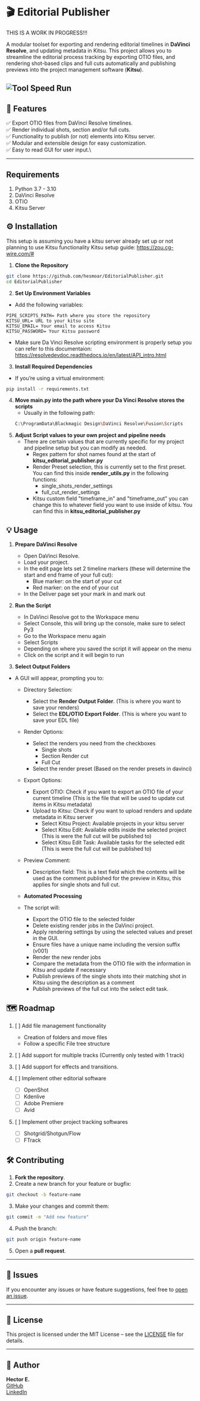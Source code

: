 # 🎬 Editorial Publisher
THIS IS A WORK IN PROGRESS!!!

A modular toolset for exporting and rendering editorial timelines in **DaVinci Resolve**, and updating metadata in Kitsu. This project allows you to streamline the editorial process tracking by exporting OTIO files, and rendering shot-based clips and full cuts automatically and publishing previews into the project management software (**Kitsu**). 

![Tool Speed Run](https://github.com/hesmoar/EditorialPublisher/blob/master/readme_resources/EditorialPublisher_SpeedRun.gif)
---

## 🚀 **Features**

✅ Export OTIO files from DaVinci Resolve timelines.\
✅ Render individual shots, section and/or full cuts.\
✅ Functionality to publish (or not) elements into Kitsu server.\
✅ Modular and extensible design for easy customization.\
✅ Easy to read GUI for user input.\


---

## **Requirements**

1. Python 3.7 - 3.10
2. DaVinci Resolve
3. OTIO
4. Kitsu Server


## ⚙️ **Installation**
This setup is assuming you have a kitsu server already set up or not planning to use Kitsu functionality 
Kitsu setup guide: https://zou.cg-wire.com/#

1. **Clone the Repository**

```bash
git clone https://github.com/hesmoar/EditorialPublisher.git
cd EditorialPublisher
```

2. **Set Up Environment Variables**

- Add the following variables:

```
PIPE_SCRIPTS_PATH= Path where you store the repository
KITSU_URL= URL to your kitsu site
KITSU_EMAIL= Your email to access Kitsu
KITSU_PASSWORD= Your Kitsu password 
```
- Make sure Da Vinci Resolve scripting environment is properly setup you can refer to this documentaion: https://resolvedevdoc.readthedocs.io/en/latest/API_intro.html

3. **Install Required Dependencies**

- If you’re using a virtual environment:

```bash
pip install -r requirements.txt
```
4. **Move main.py into the path where your Da Vinci Resolve stores the scripts**
   - Usually in the following path:
   ```bash
   C:\ProgramData\Blackmagic Design\DaVinci Resolve\Fusion\Scripts
   ```
5. **Adjust Script values to your own project and pipeline needs**
   - There are certain values that are currently specific for my project and pipeline setup but you can modify as needed. 
      - Regex pattern for shot names found at the start of **kitsu_editorial_publisher.py**
      - Render Preset selection, this is currently set to the first preset. You can find this inside **render_utils.py** in the following functions:
         - single_shots_render_settings
         - full_cut_render_settings
      - Kitsu custom field "timeframe_in" and "timeframe_out" you can change this to whatever field you want to use inside of kitsu. You can find this in **kitsu_editorial_publisher.py**


## 💡 **Usage**

1. **Prepare DaVinci Resolve**
   - Open DaVinci Resolve.
   - Load your project.
   - In the edit page lets set 2 timeline markers (these will determine the start and end frame of your full cut):
      - Blue marker: on the start of your cut
      - Red marker: on the end of your cut 
   - In the Deliver page set your mark in and mark out


2. **Run the Script**
   - In DaVinci Resolve got to the Workspace menu
   - Select Console, this will bring up the console, make sure to select Py3
   - Go to the Workspace menu again
   - Select Scripts
   - Depending on where you saved the script it will appear on the menu 
   - Click on the script and it will begin to run

3. **Select Output Folders**

- A GUI will appear, prompting you to:
   - Directory Selection:
      - Select the **Render Output Folder**. (This is where you want to save your renders)
      - Select the **EDL/OTIO Export Folder**. (This is where you want to save your EDL file)
   - Render Options:
      - Select the renders you need from the checkboxes
         - Single shots
         - Section Render cut
         - Full Cut 
      - Select the render preset (Based on the render presets in davinci)
   - Export Options:
      - Export OTIO: Check if you want to export an OTIO file of your current timeline (This is the file that will be used to update cut items in Kitsu metadata)
      - Upload to Kitsu: Check if you want to upload renders and update metadata in Kitsu server
         - Select Kitsu Project: Available projects in your kitsu server
         - Select Kitsu Edit: Available edits inside the selected project (This is were the full cut will be published to)
         - Select Kitsu Edit Task: Available tasks for the selected edit (This is were the full cut will be published to)
   - Preview Comment:
      - Description field: This is a text field which the contents will be used as the comment published for the preview in Kitsu, this applies for single shots and full cut. 

   - **Automated Processing**
   - The script will:
     - Export the OTIO file to the selected folder
     - Delete existing render jobs in the DaVinci project.
     - Apply rendering settings by using the selected values and preset in the GUI.
     - Ensure files have a unique name including the version suffix (v001)
     - Render the new render jobs
     - Compare the metadata from the OTIO file with the information in Kitsu and update if necessary
     - Publish previews of the single shots into their matching shot in Kitsu using the description as a comment
     - Publish previews of the full cut into the select edit task. 

## 🗺️ Roadmap
1. [ ] Add file management functionality
   * Creation of folders and move files
   * Follow a specific File tree structure

2. [ ] Add support for multiple tracks (Currently only tested with 1 track)

3. [ ] Add support for effects and transitions. 

4. [ ] Implement other editorial software
   * [ ] OpenShot
   * [ ] Kdenlive
   * [ ] Adobe Premiere
   * [ ] Avid

5. [ ] Implement other project tracking softwares
   * [ ] Shotgrid/Shotgun/Flow
   * [ ] FTrack

## 🛠️ **Contributing**

1. **Fork the repository**.
2. Create a new branch for your feature or bugfix:

```bash
git checkout -b feature-name
```

3. Make your changes and commit them:

```bash
git commit -m "Add new feature"
```

4. Push the branch:

```bash
git push origin feature-name
```

5. Open a **pull request**.

---

## 🐛 **Issues**

If you encounter any issues or have feature suggestions, feel free to [open an issue](https://github.com/hesmoar/EditorialPublisher/issues).

---

## 📄 **License**

This project is licensed under the MIT License – see the [LICENSE](LICENSE) file for details.

---

## 👥 **Author**

**Hector E.**\
[GitHub](https://github.com/hesmoar)\
[LinkedIn](https://www.linkedin.com/in/hesmoar)



